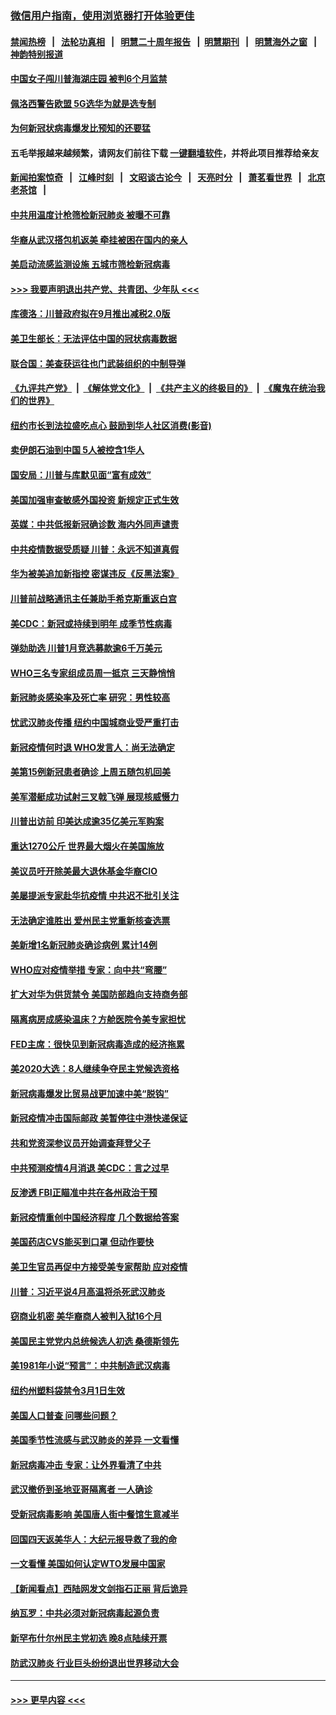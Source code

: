 ### [微信用户指南，使用浏览器打开体验更佳](https://github.com/gfw-breaker/banned-news1/blob/master/indexes/wechat-guide.md?t=0)
#### [禁闻热榜](热点新闻.md?t=0)  &nbsp;&nbsp;|&nbsp;&nbsp; [法轮功真相](https://github.com/gfw-breaker/truth/blob/master/README.md?t=0) &nbsp;&nbsp;|&nbsp;&nbsp; [明慧二十周年报告](https://github.com/gfw-breaker/mh-reports/blob/master/README.md?t=0) &nbsp;&nbsp;|&nbsp;&nbsp;[明慧期刊](https://github.com/gfw-breaker/mh-qikan) &nbsp;&nbsp;|&nbsp;&nbsp; [明慧海外之窗](https://github.com/gfw-breaker/mh-news/blob/master/README.md?t=0) &nbsp;&nbsp;|&nbsp;&nbsp; [神韵特别报道](https://github.com/gfw-breaker/mh-news/blob/master/shenyun.md?t=0)
#### [中国女子闯川普海湖庄园 被判6个月监禁](../pages/nsc412/n11869919.md?t=02150811) 
#### [佩洛西警告欧盟 5G选华为就是选专制](../pages/nsc412/n11869898.md?t=02150811) 
#### [为何新冠状病毒爆发比预知的还要猛](../pages/nsc412/n11869828.md?t=02150811) 
#### 五毛举报越来越频繁，请网友们前往下载 [一键翻墙软件](https://github.com/gfw-breaker/ssr-accounts)，并将此项目推荐给亲友
#### [新闻拍案惊奇](https://github.com/gfw-breaker/banned-news1/blob/master/pages/link4.md) &nbsp;&nbsp;|&nbsp;&nbsp; [江峰时刻](https://github.com/gfw-breaker/banned-news1/blob/master/pages/link4.md) &nbsp;&nbsp;|&nbsp;&nbsp; [文昭谈古论今](https://github.com/gfw-breaker/banned-news1/blob/master/pages/link4.md) &nbsp;&nbsp;|&nbsp;&nbsp; [天亮时分](https://github.com/gfw-breaker/banned-news1/blob/master/pages/link4.md) &nbsp;&nbsp;|&nbsp;&nbsp; [萧茗看世界](https://github.com/gfw-breaker/banned-news1/blob/master/pages/link4.md) &nbsp;&nbsp;|&nbsp;&nbsp; [北京老茶馆](https://github.com/gfw-breaker/banned-news1/blob/master/pages/link4.md) &nbsp;&nbsp;|&nbsp;&nbsp; 
#### [中共用温度计枪筛检新冠肺炎 被曝不可靠](../pages/nsc412/n11869707.md?t=02150811) 
#### [华裔从武汉搭包机返美 牵挂被困在国内的亲人](../pages/nsc412/n11869711.md?t=02150811) 
#### [美启动流感监测设施 五城市筛检新冠病毒](../pages/nsc412/n11869689.md?t=02150811) 
#### [>>> 我要声明退出共产党、共青团、少年队 <<<](https://github.com/begood0513/goodnews/blob/master/quit/letter.md) 
#### [库德洛：川普政府拟在9月推出减税2.0版](../pages/nsc412/n11869627.md?t=02150811) 
#### [美卫生部长：无法评估中国的冠状病毒数据](../pages/nsc412/n11869301.md?t=02150811) 
#### [联合国：美查获运往也门武装组织的中制导弹](../pages/nsc412/n11868677.md?t=02150811) 
#### [《九评共产党》](https://github.com/begood0513/9ping.md/blob/master/README.md) &nbsp;|&nbsp; [《解体党文化》](../../../../jtdwh.md/blob/master/README.md)  &nbsp;|&nbsp; [《共产主义的终极目的》](../../../../gczydzjmd.md/blob/master/README.md) &nbsp;|&nbsp; [《魔鬼在统治我们的世界》](../../../../mgztzwmdsj.md/blob/master/README.md) 
#### [纽约市长到法拉盛吃点心  鼓励到华人社区消费(影音)](../pages/nsc412/n11868197.md?t=02150811) 
#### [卖伊朗石油到中国  5人被控含1华人](../pages/nsc412/n11867988.md?t=02150811) 
#### [国安局：川普与库默见面“富有成效”](../pages/nsc412/n11867976.md?t=02150811) 
#### [美国加强审查敏感外国投资 新规定正式生效](../pages/nsc412/n11868041.md?t=02150811) 
#### [英媒：中共低报新冠确诊数 海内外同声谴责](../pages/nsc412/n11867421.md?t=02150811) 
#### [中共疫情数据受质疑 川普：永远不知道真假](../pages/nsc412/n11867195.md?t=02150811) 
#### [华为被美追加新指控 密谋违反《反黑法案》](../pages/nsc412/n11867191.md?t=02150811) 
#### [川普前战略通讯主任兼助手希克斯重返白宫](../pages/nsc412/n11867104.md?t=02150811) 
#### [美CDC：新冠或持续到明年 成季节性病毒](../pages/nsc412/n11867279.md?t=02150811) 
#### [弹劾助选 川普1月竞选募款逾6千万美元](../pages/nsc412/n11866950.md?t=02150811) 
#### [WHO三名专家组成员周一抵京 三天静悄悄](../pages/nsc412/n11866947.md?t=02150811) 
#### [新冠肺炎感染率及死亡率 研究：男性较高](../pages/nsc412/n11866956.md?t=02150811) 
#### [忧武汉肺炎传播 纽约中国城商业受严重打击](../pages/nsc412/n11866902.md?t=02150811) 
#### [新冠疫情何时退 WHO发言人：尚无法确定](../pages/nsc412/n11866864.md?t=02150811) 
#### [美第15例新冠患者确诊 上周五随包机回美](../pages/nsc412/n11866852.md?t=02150811) 
#### [美军潜艇成功试射三叉戟飞弹 展现核威慑力](../pages/nsc412/n11866046.md?t=02150811) 
#### [川普出访前 印美达成逾35亿美元军购案](../pages/nsc412/n11865444.md?t=02150811) 
#### [重达1270公斤 世界最大烟火在美国施放](../pages/nsc412/n11865198.md?t=02150811) 
#### [美议员吁开除美最大退休基金华裔CIO](../pages/nsc412/n11865230.md?t=02150811) 
#### [美屡提派专家赴华抗疫情 中共迟不批引关注](../pages/nsc412/n11864719.md?t=02150811) 
#### [无法确定谁胜出 爱州民主党重新核查选票](../pages/nsc412/n11864830.md?t=02150811) 
#### [美新增1名新冠肺炎确诊病例 累计14例](../pages/nsc412/n11864893.md?t=02150811) 
#### [WHO应对疫情举措 专家：向中共“弯腰”](../pages/nsc412/n11864727.md?t=02150811) 
#### [扩大对华为供货禁令 美国防部趋向支持商务部](../pages/nsc412/n11864773.md?t=02150811) 
#### [隔离病房成感染温床？方舱医院令美专家担忧](../pages/nsc412/n11864575.md?t=02150811) 
#### [FED主席：很快见到新冠病毒造成的经济拖累](../pages/nsc412/n11864507.md?t=02150811) 
#### [美2020大选：8人继续争夺民主党候选资格](../pages/nsc412/n11864327.md?t=02150811) 
#### [新冠病毒爆发比贸易战更加速中美“脱钩”](../pages/nsc412/n11864470.md?t=02150811) 
#### [新冠疫情冲击国际邮政 美暂停往中港快递保证](../pages/nsc412/n11864207.md?t=02150811) 
#### [共和党资深参议员开始调查拜登父子](../pages/nsc412/n11863984.md?t=02150811) 
#### [中共预测疫情4月消退 美CDC：言之过早](../pages/nsc412/n11864310.md?t=02150811) 
#### [反渗透 FBI正瞄准中共在各州政治干预](../pages/nsc412/n11864300.md?t=02150811) 
#### [新冠疫情重创中国经济程度 几个数据给答案](../pages/nsc412/n11864203.md?t=02150811) 
#### [美国药店CVS能买到口罩 但动作要快](../pages/nsc412/n11862438.md?t=02150811) 
#### [美卫生官员再促中方接受美专家帮助 应对疫情](../pages/nsc412/n11864043.md?t=02150811) 
#### [川普：习近平说4月高温将杀死武汉肺炎](../pages/nsc412/n11860814.md?t=02150811) 
#### [窃商业机密 美华裔商人被判入狱16个月](../pages/nsc412/n11863911.md?t=02150811) 
#### [美国民主党党内总统候选人初选 桑德斯领先](../pages/nsc412/n11863475.md?t=02150811) 
#### [美1981年小说“预言”：中共制造武汉病毒](../pages/nsc412/n11863306.md?t=02150811) 
#### [纽约州塑料袋禁令3月1日生效](../pages/nsc412/n11862832.md?t=02150811) 
#### [美国人口普查  问哪些问题？](../pages/nsc412/n11862808.md?t=02150811) 
#### [美国季节性流感与武汉肺炎的差异 一文看懂](../pages/nsc412/n11862428.md?t=02150811) 
#### [新冠病毒冲击 专家：让外界看清了中共](../pages/nsc412/n11862280.md?t=02150811) 
#### [武汉撤侨到圣地亚哥隔离者 一人确诊](../pages/nsc412/n11862460.md?t=02150811) 
#### [受新冠病毒影响 美国唐人街中餐馆生意减半](../pages/nsc412/n11861940.md?t=02150811) 
#### [回国四天返美华人：大纪元报导救了我的命](../pages/nsc412/n11862181.md?t=02150811) 
#### [一文看懂 美国如何认定WTO发展中国家](../pages/nsc412/n11862051.md?t=02150811) 
#### [【新闻看点】西陆网发文剑指石正丽 背后诡异](../pages/nsc412/n11861792.md?t=02150811) 
#### [纳瓦罗：中共必须对新冠病毒起源负责](../pages/nsc412/n11861810.md?t=02150811) 
#### [新罕布什尔州民主党初选 晚8点陆续开票](../pages/nsc412/n11861872.md?t=02150811) 
#### [防武汉肺炎 行业巨头纷纷退出世界移动大会](../pages/nsc412/n11861795.md?t=02150811) 

----
#### [ >>> 更早内容 <<< ](../indexes/nsc412-earlier.md)

